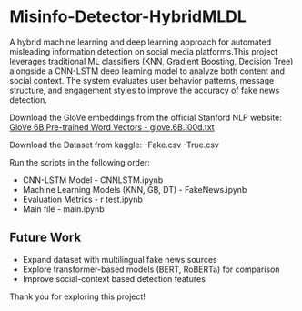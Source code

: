 # Misinfo-Detector-HybridMLDL
A hybrid machine learning and deep learning approach for automated misleading information detection on social media platforms.This project leverages traditional ML classifiers (KNN, Gradient Boosting, Decision Tree) alongside a CNN-LSTM deep learning model to analyze both content and social context. The system evaluates user behavior patterns, message structure, and engagement styles to improve the accuracy of fake news detection.

Download the GloVe embeddings from the official Stanford NLP website:  
   [GloVe 6B Pre-trained Word Vectors - glove.6B.100d.txt](https://nlp.stanford.edu/projects/glove/) 
   
Download the Dataset from kaggle:
    -Fake.csv
    -True.csv
    
Run the scripts in the following order:
   - CNN-LSTM Model - CNNLSTM.ipynb
   - Machine Learning Models (KNN, GB, DT) - FakeNews.ipynb
   - Evaluation Metrics - r test.ipynb
   - Main file - main.ipynb

## Future Work
- Expand dataset with multilingual fake news sources  
- Explore transformer-based models (BERT, RoBERTa) for comparison  
- Improve social-context based detection features  

Thank you for exploring this project!  
